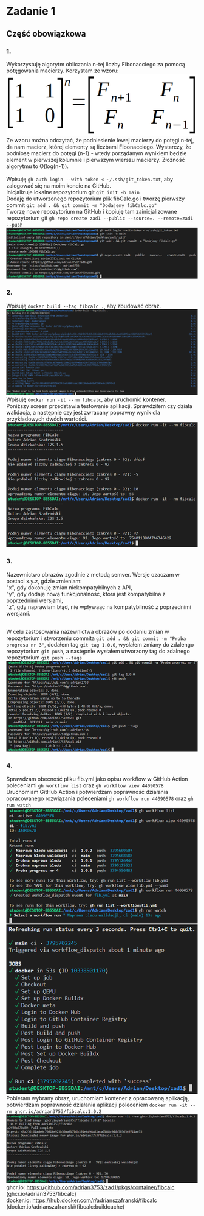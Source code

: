 # Zadanie 1

## Część obowiązkowa

### 1.

Wykorzystuję algorytm obliczania n-tej liczby Fibonacciego za pomocą potęgowania macierzy. Korzystam ze wzoru:<br />
![wzor](https://github.com/Adrian3753/zad1/blob/main/screeny/screen2.png)<br />
Ze wzoru można odczytać, że podniesienie lewej macierzy do potęgi n-tej, da nam macierz, której elementy są liczbami Fibonacciego. 
Wystarczy, że podniosę macierz do potęgi (n-1) - wtedy porządanym wynikiem będzie element w pierwszej kolumnie i pierwszym wierszu macierzy. 
Złożność algorytmu to O(log(n-1)).<br /><br /> 
Wpisuję ``gh auth login --with-token < ~/.ssh/git_token.txt``, aby zalogować się na moim koncie na GitHub.<br />
Inicjalizuje lokalne repozytorium git ``git init -b main``<br />
Dodaję do utworzonego repozytorium plik fibCalc.go i tworzę pierwszy commit ``git add . && git commit -m "Dodajemy fibCalc.go"``<br />
Tworzę nowe repozytorium na GitHub i kopiuję tam zainicjalizowane repozytorium git ``gh repo create zad1 --public --source=. --remote=zad1 --push``
![komendy](https://github.com/Adrian3753/zad1/blob/main/screeny/screen1.png)<br />

### 2.
Wpisuję ``docker build --tag fibcalc .``, aby zbudować obraz.<br />
![komendy](https://github.com/Adrian3753/zad1/blob/main/screeny/screen3.png)<br />
Wpisuję ``docker run -it --rm fibcalc``, aby uruchomić kontener. <br />
Poniższy screen przedstawia testowanie aplikacji. Sprawdziłem czy działa walidacja, a następnie czy jest zwracany poprawny wynik dla przykładowych dwóch wartości.<br />
![komendy](https://github.com/Adrian3753/zad1/blob/main/screeny/screen4.png)<br />

### 3.
Nazewnictwo obrazów zgodnie z metodą semver. Wersje ozaczam w postaci x.y.z, gdzie zmieniam:<br >
"x", gdy dokonuję zmian niekompatybilnych z API,<br />
"y", gdy dodaję nową funkcjonalność, która jest kompatybilna z poprzednimi wersjami,<br />
"z", gdy naprawiam błąd, nie wpływaąc na kompatybilność z poprzednimi wersjami.<br /><br />

W celu zastosowania nazewnictwa obrazów po dodaniu zmian w repozytorium i stworzeniu commita ``git add . && git commit -m "Proba progresu nr 3"``, dodałem tag ``git tag 1.0.0``, wysłałem zmiany do zdalengo repozytorium ```git push```, a następnie wysłałem utworzony tag do zdalnego repozytorium ```git push --tags```
![komendy](https://github.com/Adrian3753/zad1/blob/main/screeny/screen5.png)<br />

### 4.
Sprawdzam obecność pliku fib.yml jako opisu workflow w GitHub Action poleceniami ``gh workflow list`` oraz ``gh workflow view 44090578``<br />
Uruchomiam GitHub Action i potwierdzam poprawność działania opracowanego rozwiązania poleceniami ``gh workflow run 44090578`` oraz ``gh run watch``<br />
![komendy](https://github.com/Adrian3753/zad1/blob/main/screeny/screen6.png)<br />
![komendy](https://github.com/Adrian3753/zad1/blob/main/screeny/screen7.png)<br />
Pobieram wybrany obraz, uruchomiam kontener z opracowaną aplikacją, potwierdzam poprawność działania aplikacji poleceniem ``docker run -it --rm ghcr.io/adrian3753/fibcalc:1.0.2``
![komendy](https://github.com/Adrian3753/zad1/blob/main/screeny/screen8.png)<br />
ghcr.io:  https://github.com/adrian3753/zad1/pkgs/container/fibcalc (ghcr.io/adrian3753/fibcalc)<br />
docker.io: https://hub.docker.com/r/adrianszafranski/fibcalc (docker.io/adrianszafranski/fibcalc:buildcache)<br />
